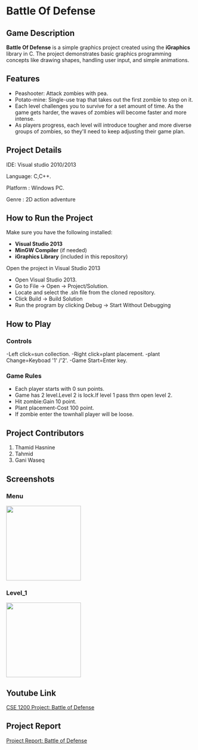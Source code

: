 # Battle Of Defense

## Game Description

**Battle Of Defense** is a simple graphics project created using the **iGraphics** library in C. The project demonstrates basic graphics programming concepts like drawing shapes, handling user input, and simple animations.

## Features
- Peashooter: Attack zombies with pea.
- Potato-mine: Single-use trap that takes out the first zombie to step on it.
- Each level challenges you to survive for a set amount of time. As the game gets harder, the waves of zombies will become faster and more intense.
- As players progress, each level will introduce tougher and more diverse groups of zombies, so they'll need to keep adjusting their game plan.



## Project Details
IDE: Visual studio 2010/2013

Language: C,C++.

Platform : Windows PC.

Genre : 2D action adventure


## How to Run the Project

Make sure you have the following installed:
- **Visual Studio 2013**
- **MinGW Compiler** (if needed)
- **iGraphics Library** (included in this repository)


Open the project in Visual Studio 2013
- Open Visual Studio 2013.
- Go to File → Open → Project/Solution.
- Locate and select the .sln file from the cloned repository.
- Click Build → Build Solution
- Run the program by clicking Debug → Start Without Debugging


## How to Play

### **Controls**
-Left click=sun collection.
-Right click=plant placement.
-plant Change=Keyboad '1' /'2'.
-Game Start=Enter key.

### **Game Rules**

- Each player starts with 0 sun points.
- Game has 2 level.Level 2 is lock.If level 1 pass thrn open level 2.
- Hit zombie:Gain 10 point.
- Plant placement-Cost 100 point.
- If zombie enter the townhall player will be loose.



## Project Contributors

1. Thamid Hasnine
2. Tahmid
3. Gani Waseq


## Screenshots

### **Menu**
<img src="https://github.com/user-attachments/assets/7a7ef29d-6cb8-49d1-8824-35739ede6b9c" width="200" height="200">

### **Level_1**
<img src="https://github.com/user-attachments/assets/76caeaf0-133a-4d4b-8161-ad34e71af784" width="200" height="200">

## Youtube Link
[CSE 1200 Project: Battle of Defense](https://www.youtube.com/)

## Project Report
[Project Report: Battle of Defense](https://drive.google.com/file/d/1qbKrc6kHQtNGWOfO9xi2nnSvF6-vLzJY/view?usp=sharing)
